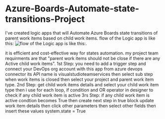 # Azure-Boards-Automate-state-transitions-Project
I've created logic apps that will Automate Azure Boards state transitions of parent work items based on child work items.
flow of the Logic app is like this:
![flow of the Logic app is like this:](https://github.com/usman-ahmad-22/Azure-Boards-Automate-state-transitions-Project/blob/main/84541089-46361500-acbc-11ea-927a-7d76d730526e.png).

it is efficient and cost-effective way for states automation.
my project team requirments are that "parent work items should not be close if there are any Active child work items". 
1st Step: you need to add a trigger step and connect your DevOps org account with this app from azure devops connector its API name is visualstudioteamservices  then select sub step when work items is closed then select your project and parent work item type.
2nd Step: get child work items details and select your child work item type then i use for each loop, if condition and OR operator in designer to check if any child work item is active
3rs Step: if any child work item is active condtion becomes True then create next step in true block update work item details then click other parameters then select other fields then insert these values system.state = True
